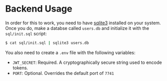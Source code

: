 # Backend Usage

In order for this to work, you need to have [sqlite3](https://sqlite.org)
installed on your system. Once you do, make a databse called `users.db`
and initialize it with the `sql/init.sql` script:

```sh
$ cat sql/init.sql | sqlite3 users.db
```

You also need to create a `.env` file with the following variables:

- `JWT_SECRET`: Required. A cryptographically secure string used to encode
tokens.
- `PORT`: Optional. Overrides the default port of `7741`